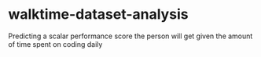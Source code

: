 # walktime-dataset-analysis
Predicting a scalar performance score the person will get given the amount of time spent on coding daily
